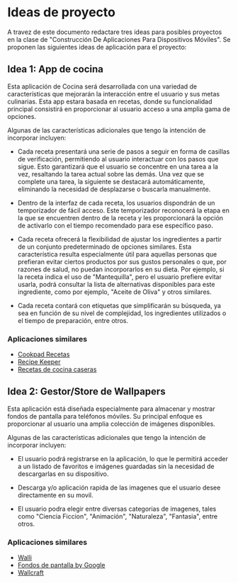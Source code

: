 # Ideas de proyecto

A travez de este documento redactare tres ideas para posibles proyectos en la clase de "Construcción De Aplicaciones Para Dispositivos Móviles". Se proponen las siguientes ideas de aplicación para el proyecto:

## Idea 1: App de cocina

Esta aplicación de Cocina será desarrollada con una variedad de características que mejorarán la interacción entre el usuario y sus metas culinarias. Esta app estara basada en recetas, donde su funcionalidad principal consistirá en proporcionar al usuario acceso a una amplia gama de opciones.

Algunas de las características adicionales que tengo la intención de incorporar incluyen:

- Cada receta presentará una serie de pasos a seguir en forma de casillas de verificación, permitiendo al usuario interactuar con los pasos que sigue. Esto garantizará que el usuario se concentre en una tarea a la vez, resaltando la tarea actual sobre las demás. Una vez que se complete una tarea, la siguiente se destacará automáticamente, eliminando la necesidad de desplazarse o buscarla manualmente.

- Dentro de la interfaz de cada receta, los usuarios dispondrán de un temporizador de fácil acceso. Este temporizador reconocerá la etapa en la que se encuentren dentro de la receta y les proporcionará la opción de activarlo con el tiempo recomendado para ese específico paso.

- Cada receta ofrecerá la flexibilidad de ajustar los ingredientes a partir de un conjunto predeterminado de opciones similares. Esta característica resulta especialmente útil para aquellas personas que prefieran evitar ciertos productos por sus gustos personales o que, por razones de salud, no puedan incorporarlos en su dieta. Por ejemplo, si la receta indica el uso de "Mantequilla", pero el usuario prefiere evitar usarla, podrá consultar la lista de alternativas disponibles para este ingrediente, como por ejemplo, "Aceite de Oliva" y otros similares.

- Cada receta contará con etiquetas que simplificarán su búsqueda, ya sea en función de su nivel de complejidad, los ingredientes utilizados o el tiempo de preparación, entre otros.

### Aplicaciones similares

- [Cookpad Recetas](https://play.google.com/store/apps/details?id=com.mufumbo.android.recipe.search)
- [Recipe Keeper](https://play.google.com/store/apps/details?id=com.tudorspan.recipekeeper)
- [Recetas de cocina caseras](https://play.google.com/store/apps/details?id=com.riatech.cookbook)

## Idea 2: Gestor/Store de Wallpapers

Esta aplicación está diseñada especialmente para almacenar y mostrar fondos de pantalla para teléfonos móviles. Su principal enfoque es proporcionar al usuario una amplia colección de imágenes disponibles.

Algunas de las características adicionales que tengo la intención de incorporar incluyen:

- El usuario podrá registrarse en la aplicación, lo que le permitirá acceder a un listado de favoritos e imágenes guardadas sin la necesidad de descargarlas en su dispositivo.

- Descarga y/o aplicación rapida de las imagenes que el usuario desee directamente en su movil.

- El usuario podra elegir entre diversas categorias de imagenes, tales como "Ciencia Ficcion", "Animación", "Naturaleza", "Fantasia", entre otros.

### Aplicaciones similares

- [Walli](https://play.google.com/store/apps/details?id=com.shanga.walli)
- [Fondos de pantalla by Google](https://play.google.com/store/apps/details?id=com.google.android.apps.wallpaper)
- [Wallcraft](https://play.google.com/store/apps/details?id=com.wallpaperscraft.wallpaper)
